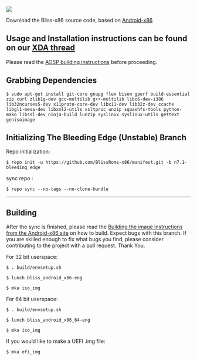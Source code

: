 <img src="https://raw.github.com/BlissRoms/platform_manifest/new-mm6.0/bliss-logo.png">

Download the Bliss-x86 source code, based on [Android-x86](http://www.android-x86.org)

Usage and Installation instructions can be found on our [XDA thread](https://forum.xda-developers.com/android/software/x86-bliss-x86-pc-s-t3534657)
---------------------------------------------------

Please read the [AOSP building instructions](http://source.android.com/source/index.html) before proceeding.

Grabbing Dependencies
-----------------------

    $ sudo apt-get install git-core gnupg flex bison gperf build-essential zip curl zlib1g-dev gcc-multilib g++-multilib libc6-dev-i386  lib32ncurses5-dev x11proto-core-dev libx11-dev lib32z-dev ccache libgl1-mesa-dev libxml2-utils xsltproc unzip squashfs-tools python-mako libssl-dev ninja-build lunzip syslinux syslinux-utils gettext genisoimage

Initializing The Bleeding Edge (Unstable) Branch
---------------------------------

Repo initialization:

    $ repo init -u https://github.com/BlissRoms-x86/manifest.git -b n7.1-bleeding_edge

sync repo :

    $ repo sync --no-tags --no-clone-bundle

***

Building
--------

After the sync is finished, please read the [Building the image instructions from the Android-x86 site](http://www.android-x86.org/getsourcecode) on how to build. Expect bugs with this branch. If you are skilled enough to fix what bugs you find, please consider contributing to the project with a pull request. Thank You.

For 32 bit userspace:

    $ . build/envsetup.sh
   
    $ lunch bliss_android_x86-eng
   
    $ mka iso_img

For 64 bit userspace:

    $ . build/envsetup.sh
   
    $ lunch bliss_android_x86_64-eng
   
    $ mka iso_img

If you would like to make a UEFI .img file:
   
    $ mka efi_img
